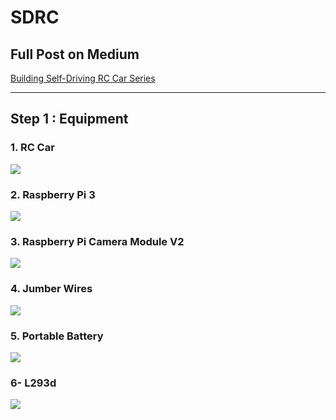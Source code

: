# SDRC

## Full Post on Medium
[Building Self-Driving RC Car Series](https://becominghuman.ai/building-self-driving-rc-car-series-1-intro-equipments-plan-8d9f579df45c)

___

## Step 1 : Equipment

### 1. RC Car

![](https://cdn-images-1.medium.com/max/1600/1*kCckm8CEkLI2MONEiNBN0A.jpeg)


### 2. Raspberry Pi 3

![](https://cdn-images-1.medium.com/max/1600/1*Mh5UyrBrtvkvyk1jV1QQjQ.jpeg)


### 3. Raspberry Pi Camera Module V2

![](https://cdn-images-1.medium.com/max/1600/1*0-SyIUmy9yyqRMRXUicX4A.jpeg)


### 4. Jumber Wires

![](https://cdn-images-1.medium.com/max/1600/1*FQJWKa1DtPREZvuGngE1jw.jpeg)


### 5. Portable Battery 

![](https://cdn-images-1.medium.com/max/1600/1*OkcVw0fERILtrxKFwOJRJg.jpeg)


### 6- L293d

![](https://cdn-images-1.medium.com/max/1600/1*8t01nP31FmLLZek8SC8NMA.jpeg)

